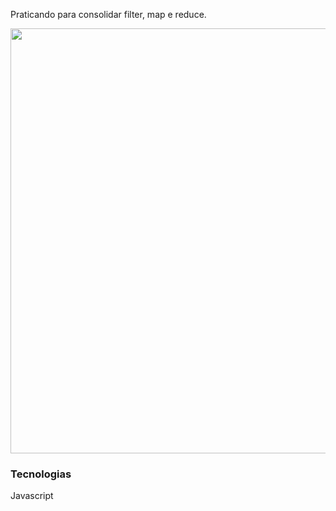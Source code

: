 



Praticando para consolidar filter, map e reduce.


<p align="center">
  <img width="680" src="assets/menu.gif">
</p>







### Tecnologias
Javascript
